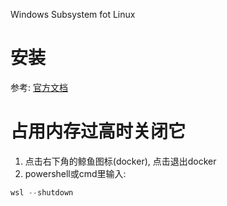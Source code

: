 Windows Subsystem fot Linux

# 安装

参考: [官方文档](https://docs.microsoft.com/en-us/windows/wsl/install)

# 占用内存过高时关闭它

1. 点击右下角的鲸鱼图标(docker), 点击退出docker
2. powershell或cmd里输入:

```powershell
wsl --shutdown
```
